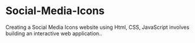 # Social-Media-Icons
Creating a Social Media Icons website using Html, CSS, JavaScript involves building an interactive web application.. 
